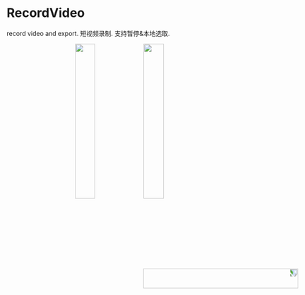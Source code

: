 # RecordVideo
record video and export. 短视频录制. 支持暂停&本地选取.     

<img src="https://github.com/changsanjiang/RecordVideo/blob/master/SJRecordVideo/SJRecordVideo/sample3.png?raw=true" width="30%" style="transform:rotate(90deg)"/>    

<img src="https://github.com/changsanjiang/RecordVideo/blob/master/SJRecordVideo/SJRecordVideo/sample2.png?raw=true" width="30%" />    

<img src="https://github.com/changsanjiang/RecordVideo/blob/master/SJRecordVideo/SJRecordVideo/sample1.png?raw=true" width="30%" />    


